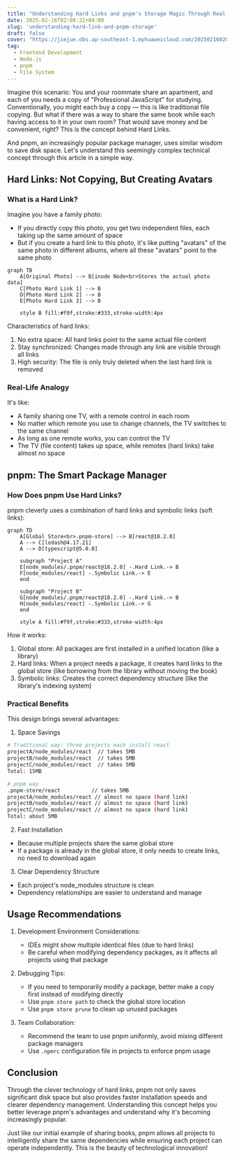 ```yaml
---
title: "Understanding Hard Links and pnpm's Storage Magic Through Real-Life Scenarios"
date: 2025-02-16T02:08:22+04:00
slug: 'understanding-hard-link-and-pnpm-storage'
draft: false
cover: "https://jiejue.obs.ap-southeast-1.myhuaweicloud.com/20250216020817544.webp"
tag:
  - Frontend Development
  - Node.js
  - pnpm
  - File System
---
```


Imagine this scenario: You and your roommate share an apartment, and each of you needs a copy of "Professional JavaScript" for studying. Conventionally, you might each buy a copy — this is like traditional file copying. But what if there was a way to share the same book while each having access to it in your own room? That would save money and be convenient, right? This is the concept behind Hard Links.

And pnpm, an increasingly popular package manager, uses similar wisdom to save disk space. Let's understand this seemingly complex technical concept through this article in a simple way.

<!--more-->

## Hard Links: Not Copying, But Creating Avatars

### What is a Hard Link?

Imagine you have a family photo:
- If you directly copy this photo, you get two independent files, each taking up the same amount of space
- But if you create a hard link to this photo, it's like putting "avatars" of the same photo in different albums, where all these "avatars" point to the same photo

```mermaid
graph TB
    A[Original Photo] --> B[inode Node<br>Stores the actual photo data]
    C[Photo Hard Link 1] --> B
    D[Photo Hard Link 2] --> B
    E[Photo Hard Link 3] --> B

    style B fill:#f9f,stroke:#333,stroke-width:4px
```

Characteristics of hard links:
1. No extra space: All hard links point to the same actual file content
2. Stay synchronized: Changes made through any link are visible through all links
3. High security: The file is only truly deleted when the last hard link is removed

### Real-Life Analogy

It's like:
- A family sharing one TV, with a remote control in each room
- No matter which remote you use to change channels, the TV switches to the same channel
- As long as one remote works, you can control the TV
- The TV (file content) takes up space, while remotes (hard links) take almost no space

## pnpm: The Smart Package Manager

### How Does pnpm Use Hard Links?

pnpm cleverly uses a combination of hard links and symbolic links (soft links):

```mermaid
graph TD
    A[Global Store<br>.pnpm-store] --> B[react@18.2.0]
    A --> C[lodash@4.17.21]
    A --> D[typescript@5.0.0]
    
    subgraph "Project A"
    E[node_modules/.pnpm/react@18.2.0] -.Hard Link.-> B
    F[node_modules/react] -.Symbolic Link.-> E
    end
    
    subgraph "Project B"
    G[node_modules/.pnpm/react@18.2.0] -.Hard Link.-> B
    H[node_modules/react] -.Symbolic Link.-> G
    end

    style A fill:#f9f,stroke:#333,stroke-width:4px
```

How it works:
1. Global store: All packages are first installed in a unified location (like a library)
2. Hard links: When a project needs a package, it creates hard links to the global store (like borrowing from the library without moving the book)
3. Symbolic links: Creates the correct dependency structure (like the library's indexing system)

### Practical Benefits

This design brings several advantages:

1. Space Savings
```bash
# Traditional way: three projects each install react
projectA/node_modules/react  // takes 5MB
projectB/node_modules/react  // takes 5MB
projectC/node_modules/react  // takes 5MB
Total: 15MB

# pnpm way
.pnpm-store/react          // takes 5MB
projectA/node_modules/react // almost no space (hard link)
projectB/node_modules/react // almost no space (hard link)
projectC/node_modules/react // almost no space (hard link)
Total: about 5MB
```

2. Fast Installation
- Because multiple projects share the same global store
- If a package is already in the global store, it only needs to create links, no need to download again

3. Clear Dependency Structure
- Each project's node_modules structure is clean
- Dependency relationships are easier to understand and manage

## Usage Recommendations

1. Development Environment Considerations:
   - IDEs might show multiple identical files (due to hard links)
   - Be careful when modifying dependency packages, as it affects all projects using that package

2. Debugging Tips:
   - If you need to temporarily modify a package, better make a copy first instead of modifying directly
   - Use `pnpm store path` to check the global store location
   - Use `pnpm store prune` to clean up unused packages

3. Team Collaboration:
   - Recommend the team to use pnpm uniformly, avoid mixing different package managers
   - Use `.npmrc` configuration file in projects to enforce pnpm usage

## Conclusion

Through the clever technology of hard links, pnpm not only saves significant disk space but also provides faster installation speeds and clearer dependency management. Understanding this concept helps you better leverage pnpm's advantages and understand why it's becoming increasingly popular.

Just like our initial example of sharing books, pnpm allows all projects to intelligently share the same dependencies while ensuring each project can operate independently. This is the beauty of technological innovation!
